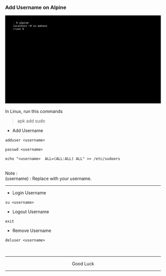 ### Add Username on Alpine
<img src="https://raw.githubusercontent.com/wahasa/Alpine/refs/heads/main/Patch/Username.jpg">

In Linux, run this commands
> apk add sudo

- Add Username
```
adduser <username>
```
```
passwd <username>
```
```
echo "<username>  ALL=(ALL:ALL) ALL" >> /etc/sudoers
```

</br>
Note :</br>
(username) : Replace with your username.

---
- Login Username
```
su <username>
```

- Logout Username
```
exit
```

- Remove Username
```
deluser <username>
```
</br>

---
<p align="center">Good Luck</p>

---
